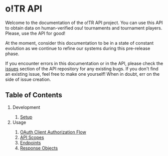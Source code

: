 # o!TR API
Welcome to the documentation of the o!TR API project. You can use this API to obtain data on human-verified osu! tournaments and tournament players. Please, use the API for good!

At the moment, consider this documentation to be in a state of constant evolution as we continue to refine our systems during this pre-release phase.

If you encounter errors in this documentation or in the API, please check the [issues](https://github.com/osu-tournament-rating/otr-api/issues) section of the API repository for any existing bugs. If you don't find an existing issue, feel free to make one yourself! When in doubt, err on the side of issue creation.

## Table of Contents
<ol type="1">
  <li>Development</li>
  <ol>
    <li><a href="development/setup/en.md">Setup</a></li>
  </ol>
  <li>Usage</li>
  <ol>
    <li><a href="usage/authorization/en.md">OAuth Client Authorization Flow</a></li>
    <li><a href="usage/scopes/en.md">API Scopes</a></li>
    <li><a href="usage/endpoints/en.md">Endpoints</a></li>
    <li><a href="usage/objects/en.md">Response Objects</a></li>
  </ol>
</ol>